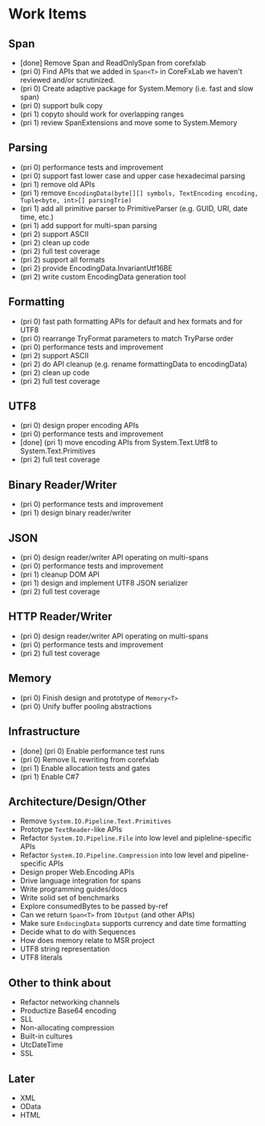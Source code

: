# Work Items

## Span

* [done] Remove Span<T> and ReadOnlySpan<T> from corefxlab
* (pri 0) Find APIs that we added in `Span<T>` in CoreFxLab we haven't reviewed and/or
  scrutinized.
* (pri 0) Create adaptive package for System.Memory (i.e. fast and slow span)
* (pri 0) support bulk copy
* (pri 1) copyto should work for overlapping ranges
* (pri 1) review SpanExtensions and move some to System.Memory

## Parsing

* (pri 0) performance tests and improvement
* (pri 0) support fast lower case and upper case hexadecimal parsing
* (pri 1) remove old APIs
* (pri 1) remove `EncodingData(byte[][] symbols, TextEncoding encoding, Tuple<byte, int>[] parsingTrie)`
* (pri 1) add all primitive parser to PrimitiveParser (e.g. GUID, URI, date
  time, etc.)
* (pri 1) add support for multi-span parsing
* (pri 2) support ASCII
* (pri 2) clean up code
* (pri 2) full test coverage
* (pri 2) support all formats
* (pri 2) provide EncodingData.InvariantUtf16BE
* (pri 2) write custom EncodingData generation tool

## Formatting

* (pri 0) fast path formatting APIs for default and hex formats and for UTF8
* (pri 0) rearrange TryFormat parameters to match TryParse order
* (pri 0) performance tests and improvement
* (pri 2) support ASCII
* (pri 2) do API cleanup (e.g. rename formattingData to encodingData)
* (pri 2) clean up code
* (pri 2) full test coverage

## UTF8

* (pri 0) design proper encoding APIs
* (pri 0) performance tests and improvement
* [done] (pri 1) move encoding APIs from System.Text.Utf8 to System.Text.Primitives
* (pri 2) full test coverage

## Binary Reader/Writer

* (pri 0) performance tests and improvement
* (pri 1) design binary reader/writer

## JSON

* (pri 0) design reader/writer API operating on multi-spans
* (pri 0) performance tests and improvement
* (pri 1) cleanup DOM API
* (pri 1) design and implement UTF8 JSON serializer
* (pri 2) full test coverage

## HTTP Reader/Writer

* (pri 0) design reader/writer API operating on multi-spans
* (pri 0) performance tests and improvement
* (pri 2) full test coverage

## Memory

* (pri 0) Finish design and prototype of `Memory<T>`
* (pri 0) Unify buffer pooling abstractions

## Infrastructure

* [done] (pri 0) Enable performance test runs
* (pri 0) Remove IL rewriting from corefxlab
* (pri 1) Enable allocation tests and gates
* (pri 1) Enable C#7

## Architecture/Design/Other

* Remove `System.IO.Pipeline.Text.Primitives`
* Prototype `TextReader`-like APIs
* Refactor `System.IO.Pipeline.File` into low level and pipleline-specific APIs
* Refactor `System.IO.Pipeline.Compression` into low level and pipeline-specific APIs
* Design proper Web.Encoding APIs
* Drive language integration for spans
* Write programming guides/docs
* Write solid set of benchmarks
* Explore consumedBytes to be passed by-ref
* Can we return `Span<T>` from `IOutput` (and other APIs)
* Make sure `EndocingData` supports currency and date time formatting
* Decide what to do with Sequences
* How does memory relate to MSR project
* UTF8 string representation
* UTF8 literals

## Other to think about

* Refactor networking channels
* Productize Base64 encoding
* SLL
* Non-allocating compression
* Built-in cultures
* UtcDateTime
* SSL

## Later

* XML
* OData
* HTML
